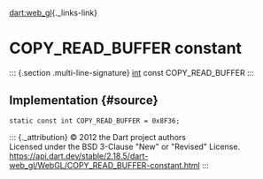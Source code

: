 [dart:web\_gl](../../dart-web_gl/dart-web_gl-library){._links-link}

COPY\_READ\_BUFFER constant
===========================

::: {.section .multi-line-signature}
[int](../../dart-core/int-class) const COPY\_READ\_BUFFER
:::

Implementation {#source}
--------------

``` {.language-dart data-language="dart"}
static const int COPY_READ_BUFFER = 0x8F36;
```

::: {._attribution}
© 2012 the Dart project authors\
Licensed under the BSD 3-Clause \"New\" or \"Revised\" License.\
<https://api.dart.dev/stable/2.18.5/dart-web_gl/WebGL/COPY_READ_BUFFER-constant.html>
:::

